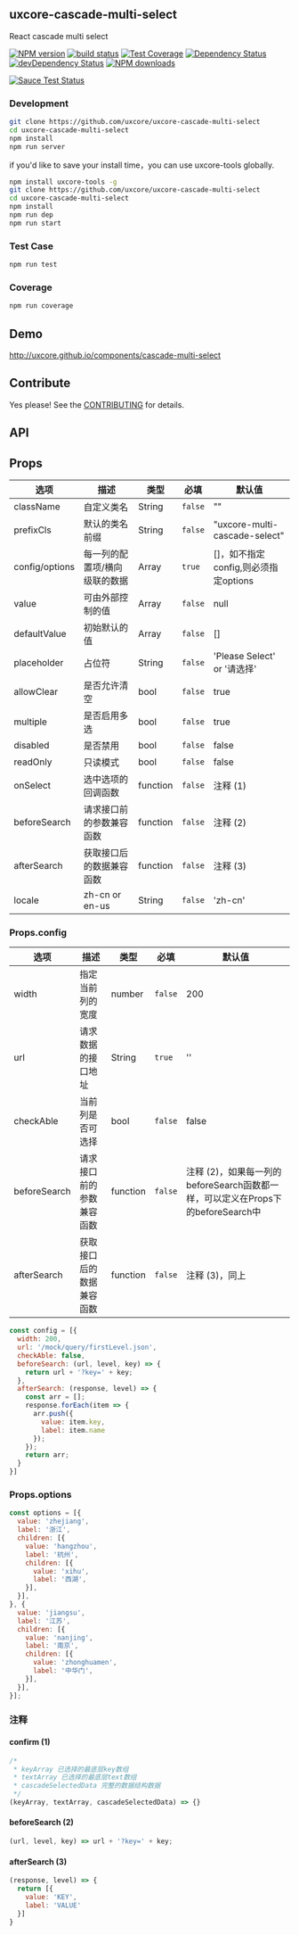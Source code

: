## uxcore-cascade-multi-select

React cascade multi select

[![NPM version][npm-image]][npm-url]
[![build status][travis-image]][travis-url]
[![Test Coverage][coveralls-image]][coveralls-url]
[![Dependency Status][dep-image]][dep-url]
[![devDependency Status][devdep-image]][devdep-url]
[![NPM downloads][downloads-image]][npm-url]

[![Sauce Test Status][sauce-image]][sauce-url]

[npm-image]: http://img.shields.io/npm/v/uxcore-cascade-multi-select.svg?style=flat-square
[npm-url]: http://npmjs.org/package/uxcore-cascade-multi-select
[travis-image]: https://img.shields.io/travis/uxcore/uxcore-cascade-multi-select.svg?style=flat-square
[travis-url]: https://travis-ci.org/uxcore/uxcore-cascade-multi-select
[coveralls-image]: https://img.shields.io/coveralls/uxcore/uxcore-cascade-multi-select.svg?style=flat-square
[coveralls-url]: https://coveralls.io/r/uxcore/uxcore-cascade-multi-select?branch=master
[dep-image]: http://img.shields.io/david/uxcore/uxcore-cascade-multi-select.svg?style=flat-square
[dep-url]: https://david-dm.org/uxcore/uxcore-cascade-multi-select
[devdep-image]: http://img.shields.io/david/dev/uxcore/uxcore-cascade-multi-select.svg?style=flat-square
[devdep-url]: https://david-dm.org/uxcore/uxcore-cascade-multi-select#info=devDependencies
[downloads-image]: https://img.shields.io/npm/dm/uxcore-cascade-multi-select.svg
[sauce-image]: https://saucelabs.com/browser-matrix/uxcore-cascade-multi-select.svg
[sauce-url]: https://saucelabs.com/u/uxcore-cascade-multi-select


### Development

```sh
git clone https://github.com/uxcore/uxcore-cascade-multi-select
cd uxcore-cascade-multi-select
npm install
npm run server
```

if you'd like to save your install time，you can use uxcore-tools globally.

```sh
npm install uxcore-tools -g
git clone https://github.com/uxcore/uxcore-cascade-multi-select
cd uxcore-cascade-multi-select
npm install
npm run dep
npm run start
```

### Test Case

```sh
npm run test
```

### Coverage

```sh
npm run coverage
```

## Demo

http://uxcore.github.io/components/cascade-multi-select

## Contribute

Yes please! See the [CONTRIBUTING](https://github.com/uxcore/uxcore/blob/master/CONTRIBUTING.md) for details.

## API

## Props

| 选项 | 描述 | 类型 | 必填  | 默认值 |
|---|---|---|---|---|
| className | 自定义类名 | String | `false` | ""
| prefixCls | 默认的类名前缀 | String | `false`| "uxcore-multi-cascade-select"
| config/options | 每一列的配置项/横向级联的数据 | Array | `true` | []，如不指定config,则必须指定options
| value | 可由外部控制的值 | Array | `false` | null
| defaultValue | 初始默认的值 | Array | `false` | []
| placeholder | 占位符 | String | `false` | 'Please Select' or '请选择'
| allowClear | 是否允许清空 | bool | `false` | true
| multiple | 是否启用多选 | bool | `false` | true
| disabled | 是否禁用 | bool | `false` | false
| readOnly | 只读模式 | bool | `false` | false
| onSelect | 选中选项的回调函数 | function | `false` | 注释 (1) |
| beforeSearch | 请求接口前的参数兼容函数 | function | `false` | 注释 (2) |
| afterSearch | 获取接口后的数据兼容函数 | function | `false` | 注释 (3) |
| locale | zh-cn or en-us | String | `false` | 'zh-cn'

### Props.config

| 选项 | 描述 | 类型 | 必填  | 默认值 |
|---|---|---|---|---|
| width | 指定当前列的宽度 | number | `false` | 200
| url | 请求数据的接口地址 | String | `true` | ''
| checkAble | 当前列是否可选择 | bool | `false` | false
| beforeSearch | 请求接口前的参数兼容函数 | function | `false` | 注释 (2)，如果每一列的beforeSearch函数都一样，可以定义在Props下的beforeSearch中 |
| afterSearch | 获取接口后的数据兼容函数 | function | `false` | 注释 (3)，同上 |

```javascript
const config = [{
  width: 200,
  url: '/mock/query/firstLevel.json',
  checkAble: false,
  beforeSearch: (url, level, key) => {
    return url + '?key=' + key;
  },
  afterSearch: (response, level) => {
    const arr = [];
    response.forEach(item => {
      arr.push({
        value: item.key,
        label: item.name
      });
    });
    return arr;
  }
}]
```

### Props.options

```javascript
const options = [{
  value: 'zhejiang',
  label: '浙江',
  children: [{
    value: 'hangzhou',
    label: '杭州',
    children: [{
      value: 'xihu',
      label: '西湖',
    }],
  }],
}, {
  value: 'jiangsu',
  label: '江苏',
  children: [{
    value: 'nanjing',
    label: '南京',
    children: [{
      value: 'zhonghuamen',
      label: '中华门',
    }],
  }],
}];
```

### 注释

#### confirm (1)

```javascript
/*
 * keyArray 已选择的最底层key数组
 * textArray 已选择的最底层text数组
 * cascadeSelectedData 完整的数据结构数据
 */
(keyArray, textArray, cascadeSelectedData) => {}
```

#### beforeSearch (2)

```javascript
(url, level, key) => url + '?key=' + key;
```

#### afterSearch (3)

```javascript
(response, level) => {
  return [{
    value: 'KEY',
    label: 'VALUE'
  }]
}
```
